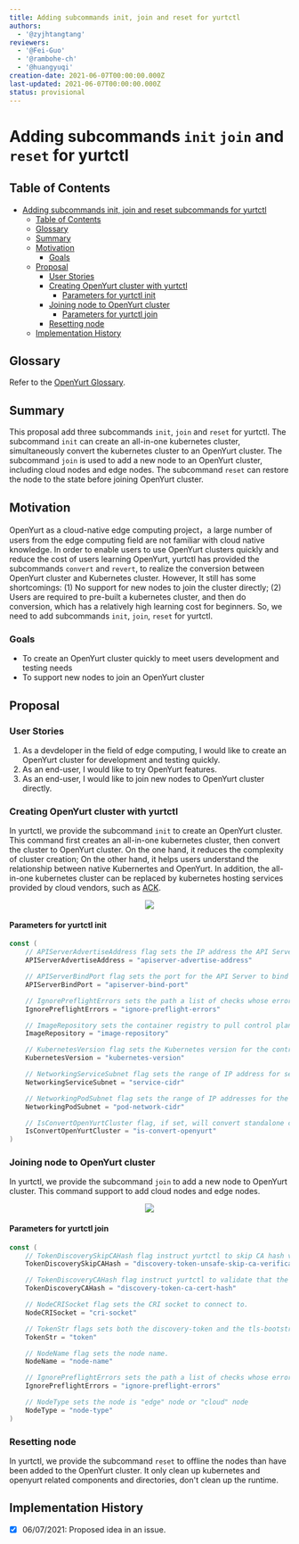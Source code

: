 ```yaml
---
title: Adding subcommands init, join and reset for yurtctl
authors:
  - '@zyjhtangtang'
reviewers:
  - '@Fei-Guo'
  - '@rambohe-ch'
  - '@huangyuqi'
creation-date: 2021-06-07T00:00:00.000Z
last-updated: 2021-06-07T00:00:00.000Z
status: provisional
---
```


# Adding subcommands `init` `join` and `reset` for yurtctl

## Table of Contents

- [Adding subcommands init, join and reset subcommands for yurtctl](#Adding-subcommands-init-join-and-reset-for-yurtctl)
  - [Table of Contents](#table-of-contents)
  - [Glossary](#glossary)
  - [Summary](#summary)
  - [Motivation](#motivation)
    - [Goals](#goals)
  - [Proposal](#proposal)
    - [User Stories](#user-stories)
    - [Creating OpenYurt cluster with yurtctl](#creating-OpenYurt-cluster-with-yurtctl)
      - [Parameters for yurtctl init](#parameters-for-yurtctl-init)
    - [Joining node to OpenYurt cluster](#joining-node-to-OpenYurt-cluster)
      - [Parameters for yurtctl join](#parameters-for-yurtctl-join)
    - [Resetting node](#resetting-node)
  - [Implementation History](#implementation-history)

## Glossary

Refer to the [OpenYurt Glossary](https://github.com/openyurtio/openyurt/blob/master/docs/proposals/00_openyurt-glossary.md).

## Summary
This proposal add three subcommands `init`, `join` and `reset` for yurtctl. The subcommand `init` can create an all-in-one kubernetes cluster, simultaneously convert the kubernetes cluster to an OpenYurt cluster. The subcommand `join` is used to add a new node to an OpenYurt cluster, including cloud nodes and edge nodes. The subcommand `reset` can restore the node to the state before joining OpenYurt cluster.

## Motivation

OpenYurt as a cloud-native edge computing project，a large number of users from the edge computing field are not familiar with cloud native knowledge. In order to enable users to use OpenYurt clusters quickly and reduce the cost of users learning OpenYurt, yurtctl has provided the subcommands `convert` and `revert`, to realize the conversion between OpenYurt cluster and Kubernetes cluster. However, It still has some shortcomings: (1) No support for new nodes to join the cluster directly; (2) Users are required to pre-built a kubernetes cluster, and then do conversion, which has a relatively high learning cost for beginners. So, we need to add subcommands `init`, `join`, `reset` for yurtctl.

### Goals

- To create an OpenYurt cluster quickly to meet users development and testing needs
- To support new nodes to join an OpenYurt cluster

## Proposal

### User Stories

1. As a devdeloper in the field of edge computing, I would like to create an OpenYurt cluster for development and testing quickly.
2. As an end-user, I would like to try OpenYurt features.
3. As an end-user, I would like to join new nodes to OpenYurt cluster directly.

### Creating OpenYurt cluster with yurtctl
In yurtctl, we provide the subcommand `init` to create an OpenYurt cluster. This command first creates an all-in-one kubernetes cluster, then convert the cluster to OpenYurt cluster. On the one hand, it reduces the complexity of cluster creation; On the other hand, it helps users understand the relationship between native Kubernertes and OpenYurt. In addition, the all-in-one kubernetes cluster can be replaced by kubernetes hosting services provided by cloud vendors, such as [ACK](https://www.alibabacloud.com/product/kubernetes).

<div align="center">
<img src="../img/img-20210607001.png"/>
</div>

#### Parameters for yurtctl init

```go
const (
	// APIServerAdvertiseAddress flag sets the IP address the API Server will advertise it's listening on. Specify '0.0.0.0' to use the address of the default network interface.
	APIServerAdvertiseAddress = "apiserver-advertise-address"

	// APIServerBindPort flag sets the port for the API Server to bind to.
	APIServerBindPort = "apiserver-bind-port"

	// IgnorePreflightErrors sets the path a list of checks whose errors will be shown as warnings. Example: 'IsPrivilegedUser,Swap'. Value 'all' ignores errors from all checks.
	IgnorePreflightErrors = "ignore-preflight-errors"

	// ImageRepository sets the container registry to pull control plane images from.
	ImageRepository = "image-repository"

	// KubernetesVersion flag sets the Kubernetes version for the control plane.
	KubernetesVersion = "kubernetes-version"

	// NetworkingServiceSubnet flag sets the range of IP address for service VIPs.
	NetworkingServiceSubnet = "service-cidr"

	// NetworkingPodSubnet flag sets the range of IP addresses for the pod network. If set, the control plane will automatically allocate CIDRs for every node.
	NetworkingPodSubnet = "pod-network-cidr"

	// IsConvertOpenYurtCluster flag, if set, will convert standalone cluster to openyurt cluster.
	IsConvertOpenYurtCluster = "is-convert-openyurt"
)
```

### Joining node to OpenYurt cluster

In yurtctl, we provide the subcommand `join` to add a new node to OpenYurt cluster. This command support to add cloud nodes and edge nodes.
<div align="center">
<img src="../img/img-20210607002.png" />
</div>

#### Parameters for yurtctl join

```go
const (
	// TokenDiscoverySkipCAHash flag instruct yurtctl to skip CA hash verification (for token-based discovery)
	TokenDiscoverySkipCAHash = "discovery-token-unsafe-skip-ca-verification"

	// TokenDiscoveryCAHash flag instruct yurtctl to validate that the root CA public key matches this hash (for token-based discovery)
	TokenDiscoveryCAHash = "discovery-token-ca-cert-hash"

	// NodeCRISocket flag sets the CRI socket to connect to.
	NodeCRISocket = "cri-socket"

	// TokenStr flags sets both the discovery-token and the tls-bootstrap-token when those values are not provided
	TokenStr = "token"

	// NodeName flag sets the node name.
	NodeName = "node-name"

	// IgnorePreflightErrors sets the path a list of checks whose errors will be shown as warnings. Example: 'IsPrivilegedUser,Swap'. Value 'all' ignores errors from all checks.
	IgnorePreflightErrors = "ignore-preflight-errors"

	// NodeType sets the node is "edge" node or "cloud" node
	NodeType = "node-type"
)
```

### Resetting node
In yurtctl, we provide the subcommand `reset` to offline the nodes than have been added to the OpenYurt cluster. It only clean up kubernetes and openyurt related components and directories, don't clean up the runtime.

## Implementation History

- [x] 06/07/2021: Proposed idea in an issue.